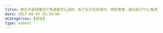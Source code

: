 ```yaml
---
title: 表示不是很懂这个快递是怎么送的，到了长沙又到郑州，再到常德，最后到了什么鬼漯河打电话拿快递🤷🏻‍♂️🤷🏻‍♂️
date: 2017-08-03 15:39:04
mCategories: [说说]
type: moment
---
```


<div id="pics-20170803153904"></div>

<script src="/lib/moment/pics.js"></script>
<script>
var data = [
    {"link": "2017-08-03_000000.jpeg", "type": "shuoshuo"}
];
picsRender(data, "pics-20170803153904");
</script>
